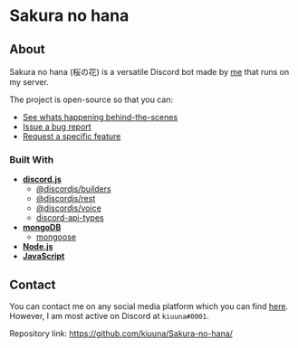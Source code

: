 # Sakura no hana

## About
  Sakura no hana (桜の花) is a versatile Discord bot made by [me](https://github.com/kiuuna) that runs on my server.

  The project is open-source so that you can:
  - [See whats happening behind-the-scenes](https://github.com/kiuuna/Sakura-no-hana)
  - [Issue a bug report](https://github.com/kiuuna/Sakura-no-hana/issues)
  - [Request a specific feature](https://github.com/kiuuna/Sakura-no-hana/issues)
  
### Built With
  - [**discord.js**](https://discord.js.org/#/)
    - [@discordjs/builders](https://www.npmjs.com/package/@discordjs/builders)
    - [@discordjs/rest](https://www.npmjs.com/package/@discordjs/rest)
    - [@discordjs/voice](https://www.npmjs.com/package/@discordjs/voice)
    - [discord-api-types](https://www.npmjs.com/package/discord-api-types)
  - [**mongoDB**](https://www.mongodb.com)
    - [mongoose](https://www.npmjs.com/package/mongoose)
  - [**Node.js**](https://nodejs.org/en/)
  - [**JavaScript**](https://developer.mozilla.org/en-US/docs/Web/JavaScript)

## Contact
  You can contact me on any social media platform which you can find [here](https://linktr.ee/kiuuna).<br>
  However, I am most active on Discord at `kiuuna#0001`.
  
  Repository link: https://github.com/kiuuna/Sakura-no-hana/
